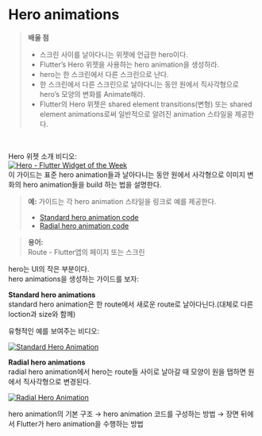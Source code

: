 # Hero animations  
> **배울 점**  
> * 스크린 사이를 날아다니는 위젯에 언급한 hero이다.
> * Flutter’s Hero 위젯을 사용하는 hero animation을 생성하라.
> * hero는 한 스크린에서 다른 스크린으로 난다.
> * 한 스크린에서 다른 스크린으로 날아다니는 동안 원에서 직사각형으로 hero’s 모양의 변화를 Animate해라.
> * Flutter의 Hero 위젯은 shared element transitions(변형) 또는 shared element animations로써 일반적으로 알려진 animation 스타일을 제공한다.  

<br/>

Hero 위젯 소개 비디오:  
[![Hero - Flutter Widget of the Week](http://img.youtube.com/vi/Be9UH1kXFDw/0.jpg)](https://youtu.be/Be9UH1kXFDw)  
이 가이드는 표준 hero animation들과 날아다니는 동안 원에서 사각형으로 이미지 변화의 hero animation들을 build 하는 법을 설명한다.  

> **예:** 가이드는 각 hero animation 스타일을 링크로 예를 제공한다.
> * [Standard hero animation code](https://docs.flutter.dev/development/ui/animations/hero-animations#standard-hero-animation-code)
> * [Radial hero animation code](https://docs.flutter.dev/development/ui/animations/hero-animations#radial-hero-animation-code)  

> **용어:**  
Route - Flutter앱의 페이지 또는 스크린  

hero는 UI의 작은 부분이다.  
hero animations을 생성하는 가이드를 보자:  

**Standard hero animations**  
standard hero animation은 한 route에서 새로운 route로 날아다닌다.(대체로 다른 loction과 size와 함께)  

유형적인 예를 보여주는 비디오:

[![Standard Hero Animation](http://img.youtube.com/vi/CEcFnqRDfgw/0.jpg)](https://youtu.be/CEcFnqRDfgw)  


**Radial hero animations**  
radial hero animation에서 hero는 route들 사이로 날아갈 때 모양이 원을 탭하면 원에서 직사각형으로 변경된다.  

[![Radial Hero Animation](http://img.youtube.com/vi/LWKENpwDKiM/0.jpg)](https://youtu.be/LWKENpwDKiM)  

hero animation의 기본 구조 &rarr; hero animation 코드를 구성하는 방법 &rarr; 장면 뒤에서 Flutter가 hero animation을 수행하는 방법